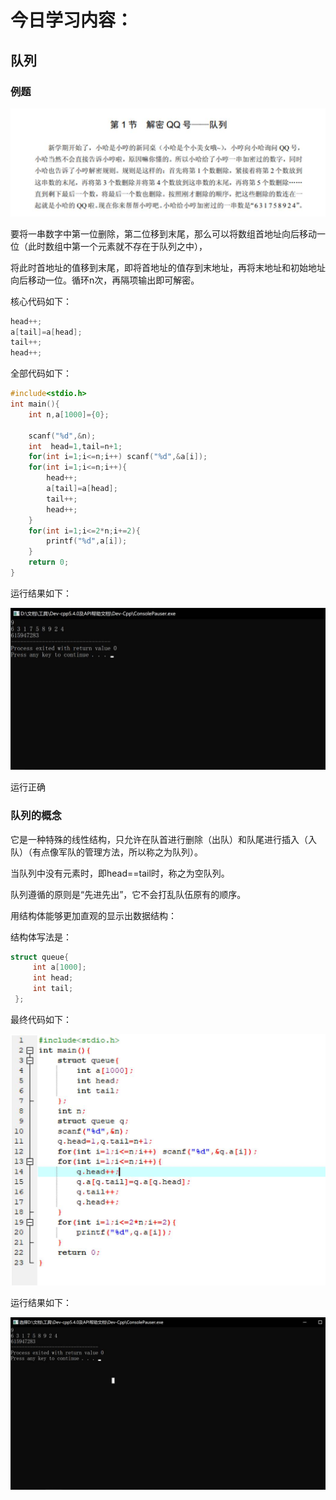 # 今日学习内容：

## 队列

### 例题

<img src="image/clip_image002-1610542366546.jpg" alt="img" style="zoom:50%;" />

要将一串数字中第一位删除，第二位移到末尾，那么可以将数组首地址向后移动一位（此时数组中第一个元素就不存在于队列之中），

将此时首地址的值移到末尾，即将首地址的值存到末地址，再将末地址和初始地址向后移动一位。循环n次，再隔项输出即可解密。

核心代码如下：

```c++
head++;
a[tail]=a[head];
tail++;
head++;
```

全部代码如下：

```c++
#include<stdio.h>
int main(){
	int n,a[1000]={0};
	
	scanf("%d",&n);
	int  head=1,tail=n+1;
	for(int i=1;i<=n;i++) scanf("%d",&a[i]); 
	for(int i=1;i<=n;i++){
		head++;
		a[tail]=a[head];
		tail++;
		head++;
	}
	for(int i=1;i<=2*n;i+=2){
		printf("%d",a[i]); 
	}
	return 0;
}

```

运行结果如下：

<img src="image/clip_image004-1610542366546.jpg" alt="img" style="zoom:50%;" />

运行正确

### 队列的概念

它是一种特殊的线性结构，只允许在队首进行删除（出队）和队尾进行插入（入队）（有点像军队的管理方法，所以称之为队列）。

当队列中没有元素时，即head==tail时，称之为空队列。

队列遵循的原则是“先进先出”，它不会打乱队伍原有的顺序。

用结构体能够更加直观的显示出数据结构：

结构体写法是：

```c++
struct queue{
     int a[1000];
     int head;
     int tail;
 };
```

最终代码如下：

<img src="image/clip_image006-1610542366546.jpg" alt="img" style="zoom:50%;" />

运行结果如下：

<img src="image/clip_image008-1610542366546.jpg" alt="img" style="zoom:50%;" />